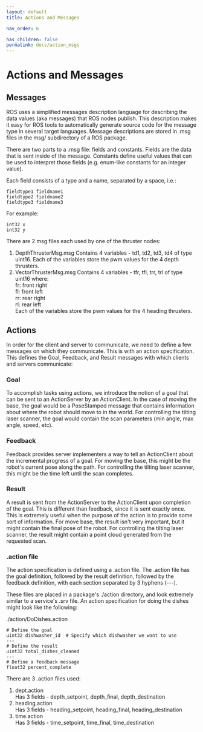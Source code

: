 ```yaml
---
layout: default
title: Actions and Messages

nav_order: 6

has_children: false
permalink: docs/action_msgs
---
```


# **Actions and Messages**

## **Messages**

ROS uses a simplified messages description language for describing the data values (aka messages) that ROS nodes publish. This description makes it easy for ROS tools to automatically generate source code for the message type in several target languages. Message descriptions are stored in .msg files in the msg/ subdirectory of a ROS package.

There are two parts to a .msg file: fields and constants. Fields are the data that is sent inside of the message. Constants define useful values that can be used to interpret those fields (e.g. enum-like constants for an integer value).

Each field consists of a type and a name, separated by a space, i.e.:

`fieldtype1 fieldname1`<br>
`fieldtype2 fieldname2`<br>
`fieldtype3 fieldname3`<br>

For example:

`int32 x`<br>
`int32 y`


There are 2 msg files each used by one of the thruster nodes:
1.  DepthThrusterMsg.msg
	Contains 4 variables - td1, td2, td3, td4 of type uint16.
	Each of the variables store the pwm values for the 4 depth thrusters.
2.  VectorThrusterMsg.msg
	Contains 4 variables - tfr, tfl, trr, trl of type uint16 where:<br>
		fr: front right<br>
		fl: front left<br>
		rr: rear right<br>
		rl: rear left<br>
	Each of the variables store the pwm values for the 4 heading thrusters.

## **Actions**

In order for the client and server to communicate, we need to define a few messages on which they communicate. This is with an action specification. This defines the Goal, Feedback, and Result messages with which clients and servers communicate:

### Goal
To accomplish tasks using actions, we introduce the notion of a goal that can be sent to an ActionServer by an ActionClient. In the case of moving the base, the goal would be a PoseStamped message that contains information about where the robot should move to in the world. For controlling the tilting laser scanner, the goal would contain the scan parameters (min angle, max angle, speed, etc).

### Feedback
Feedback provides server implementers a way to tell an ActionClient about the incremental progress of a goal. For moving the base, this might be the robot's current pose along the path. For controlling the tilting laser scanner, this might be the time left until the scan completes.

### Result
A result is sent from the ActionServer to the ActionClient upon completion of the goal. This is different than feedback, since it is sent exactly once. This is extremely useful when the purpose of the action is to provide some sort of information. For move base, the result isn't very important, but it might contain the final pose of the robot. For controlling the tilting laser scanner, the result might contain a point cloud generated from the requested scan.


### .action file
The action specification is defined using a .action file. The .action file has the goal definition, followed by the result definition, followed by the feedback definition, with each section separated by 3 hyphens (---).

These files are placed in a package's ./action directory, and look extremely similar to a service's .srv file. An action specification for doing the dishes might look like the following:

./action/DoDishes.action

`# Define the goal                                              `<br>
`uint32 dishwasher_id  # Specify which dishwasher we want to use`<br>
`---                                                            `<br>
`# Define the result                                            `<br>
`uint32 total_dishes_cleaned                                    `<br>
`---                                                            `<br>
`# Define a feedback message                                    `<br>
`float32 percent_complete                                       `<br>

There are 3 .action files used:<br>
1. 	dept.action<br>
	Has 3 fields - depth_setpoint, depth_final, depth_destination 
2. 	heading.action<br>
	Has 3 fields - heading_setpoint, heading_final, heading_destination 
3.  time.action<br>
	Has 3 fields - time_setpoint, time_final, time_destination 
